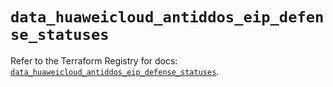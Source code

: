# `data_huaweicloud_antiddos_eip_defense_statuses`

Refer to the Terraform Registry for docs: [`data_huaweicloud_antiddos_eip_defense_statuses`](https://registry.terraform.io/providers/huaweicloud/huaweicloud/1.71.1/docs/data-sources/antiddos_eip_defense_statuses).
